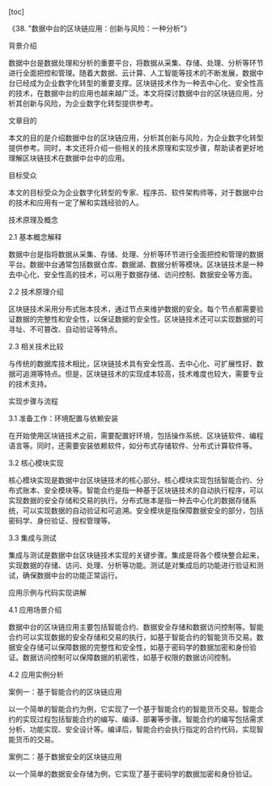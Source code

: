 
[toc]                    
                
                
《38. "数据中台的区块链应用：创新与风险：一种分析"》

背景介绍

数据中台是数据处理和分析的重要平台，将数据从采集、存储、处理、分析等环节进行全面把控和管理。随着大数据、云计算、人工智能等技术的不断发展，数据中台已经成为企业数字化转型的重要支撑。区块链技术作为一种去中心化、安全性高的技术，在数据中台的应用也越来越广泛。本文将探讨数据中台的区块链应用，分析其创新与风险，为企业数字化转型提供参考。

文章目的

本文的目的是介绍数据中台的区块链应用，分析其创新与风险，为企业数字化转型提供参考。同时，本文还将介绍一些相关的技术原理和实现步骤，帮助读者更好地理解区块链技术在数据中台中的应用。

目标受众

本文的目标受众为企业数字化转型的专家、程序员、软件架构师等，对于数据中台的技术和应用有一定了解和实践经验的人。

技术原理及概念

2.1 基本概念解释

数据中台是指将数据从采集、存储、处理、分析等环节进行全面把控和管理的数据平台。数据中台通常包括数据仓库、数据湖、数据分析等模块。区块链技术是一种去中心化、安全性高的技术，可以用于数据存储、访问控制、数据安全等方面。

2.2 技术原理介绍

区块链技术采用分布式账本技术，通过节点来维护数据的安全。每个节点都需要验证数据的完整性和安全性，以保证数据的安全性。区块链技术还可以实现数据的可寻址、不可篡改、自动验证等特点。

2.3 相关技术比较

与传统的数据库技术相比，区块链技术具有安全性高、去中心化、可扩展性好、数据可追溯等特点。但是，区块链技术的实现成本较高，技术难度也较大，需要专业的技术支持。

实现步骤与流程

3.1 准备工作：环境配置与依赖安装

在开始使用区块链技术之前，需要配置好环境，包括操作系统、区块链软件、编程语言等。同时，还需要安装依赖软件，如分布式存储软件、分布式计算软件等。

3.2 核心模块实现

核心模块实现是数据中台区块链技术的核心部分。核心模块实现包括智能合约、分布式账本、安全模块等。智能合约是指一种基于区块链技术的自动执行程序，可以实现数据的安全存储和交易的执行。分布式账本是指一种去中心化的数据存储系统，可以实现数据的自动验证和可追溯。安全模块是指保障数据安全的部分，包括密码学、身份验证、授权管理等。

3.3 集成与测试

集成与测试是数据中台区块链技术实现的关键步骤。集成是将各个模块整合起来，实现数据的存储、访问、处理、分析等功能。测试是对集成后的功能进行验证和测试，确保数据中台的功能正常运行。

应用示例与代码实现讲解

4.1 应用场景介绍

数据中台的区块链应用主要包括智能合约、数据安全存储和数据访问控制等。智能合约可以实现数据的安全存储和交易的执行，如基于智能合约的智能货币交易。数据安全存储可以保障数据的完整性和安全性，如基于密码学的数据加密和身份验证。数据访问控制可以保障数据的机密性，如基于权限的数据访问控制。

4.2 应用实例分析

案例一：基于智能合约的区块链应用

以一个简单的智能合约为例，它实现了一个基于智能合约的智能货币交易。智能合约的实现过程包括智能合约的编写、编译、部署等步骤。智能合约的编写包括需求分析、功能实现、安全设计等。编译后，智能合约会执行指定的合约代码，实现智能货币的交易。

案例二：基于数据安全的区块链应用

以一个简单的数据安全存储为例，它实现了基于密码学的数据加密和身份验证。

